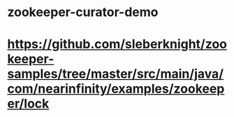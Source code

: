 # zookeeper-curator-demo
# https://github.com/sleberknight/zookeeper-samples/tree/master/src/main/java/com/nearinfinity/examples/zookeeper/lock